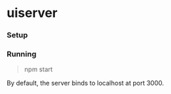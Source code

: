 # uiserver

### Setup


### Running

> npm start

By default, the server binds to localhost at port 3000.
